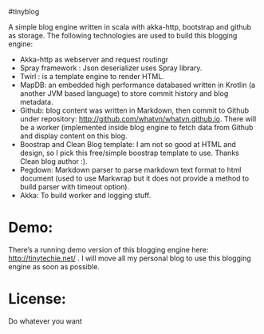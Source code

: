 #tinyblog

A simple blog engine written in scala with akka-http, bootstrap and github as storage. The following technologies are used to build this blogging engine:

- Akka-http as webserver and request routingr
- Spray framework : Json deserializer uses Spray library.
- Twirl : is a template engine to render HTML.
- MapDB: an embedded high performance databased written in Krotlin (a another JVM based language) to store commit history and blog metadata.
- Github: blog content was written in Markdown, then commit to Github under repository: http://github.com/whatvn/whatvn.github.io. There will be a worker (implemented inside blog engine to fetch data from Github and display content on this blog.
- Boostrap and Clean Blog template: I am not so good at HTML and design, so I pick this free/simple boostrap template to use. Thanks Clean blog author :).
- Pegdown: Markdown parser to parse markdown text format to html document (used to use Markwrap but it does not provide a method to build parser with timeout option).
- Akka: To build worker and logging stuff.

# Demo:

There’s a running demo version of this blogging engine here: http://tinytechie.net/ . I will move all my personal blog to use this blogging engine as soon as possible.

# License:

Do whatever you want
